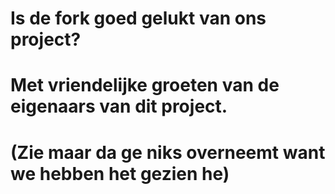 # Is de fork goed gelukt van ons project?
# Met vriendelijke groeten van de eigenaars van dit project.
# (Zie maar da ge niks overneemt want we hebben het gezien he)
